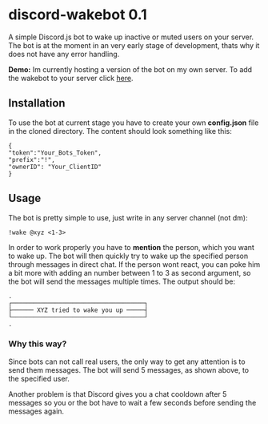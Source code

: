 # discord-wakebot 0.1
A simple Discord.js bot to wake up inactive or muted users on your server. The bot is at the moment in an very early stage of development, thats why it does not have any error handling.

**Demo:** Im currently hosting a version of the bot on my own server. To add the wakebot to your server click [here](https://discordapp.com/oauth2/authorize?client_id=362303227871625219&scope=bot&permissions=1117184).

## Installation
To use the bot at current stage you have to create your own **config.json** file in the cloned directory. The content should look something like this:

    {
    "token":"Your_Bots_Token",
    "prefix":"!",
    "ownerID": "Your_ClientID"
    }

## Usage
The bot is pretty simple to use, just write in any server channel (not dm):

    !wake @xyz <1-3>

In order to work properly you have to **mention** the person, which you want to wake up. The bot will then quickly try to wake up the specified person through messages in direct chat. If the person wont react, you can poke him a bit more with adding an number between 1 to 3 as second argument, so the bot will send the messages multiple times. The output should be:

    .
    ┌─────────────────────────────────────┐
    ├────── XYZ tried to wake you up ─────┤
    └─────────────────────────────────────┘
    .

### Why this way?
Since bots can not call real users, the only way to get any attention is to send them messages. The bot will send 5 messages, as shown above, to the specified user.

Another problem is that Discord gives you a chat cooldown after 5 messages so you or the bot have to wait a few seconds before sending the messages again.
